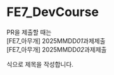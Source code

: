 # FE7_DevCourse

PR을 제출할 때는  
[FE7_아무개] 2025MMDD*01*과제제출  
[FE7_아무개] 2025MMDD*02*과제제출

식으로 제목을 작성합니다.

